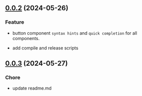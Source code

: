 ## [0.0.2](https://github.com/vuesax-alpha/vuesax-alpha) (2024-05-26)

### Feature

- button component `syntax hints` and `quick completion` for all components.

- add compile and release scripts

## [0.0.3](https://github.com/vuesax-alpha/vuesax-alpha) (2024-05-27)

### Chore

- update readme.md

